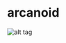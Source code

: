 arcanoid
========
![alt tag](https://fbcdn-sphotos-f-a.akamaihd.net/hphotos-ak-xpa1/t1.0-9/10481159_10204108621506086_387414354586651191_n.jpg)
